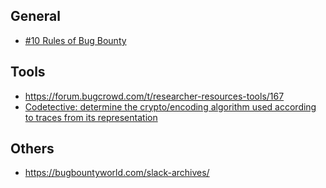 <h2>General</h2>

<ul>
<li><a href="https://hackernoon.com/10-rules-of-bug-bounty-65082473ab8c">#10 Rules of Bug Bounty</a></li>
</ul>

<h2>Tools</h2>

<ul>
<li><a href="https://forum.bugcrowd.com/t/researcher-resources-tools/167">https://forum.bugcrowd.com/t/researcher-resources-tools/167</a>
<li><a href="https://github.com/blackthorne/Codetective">Codetective: determine the crypto/encoding algorithm used according to traces from its representation</a></li>
</ul>

<h2>Others</h2>

<ul>
<li><a href="https://bugbountyworld.com/slack-archives/">https://bugbountyworld.com/slack-archives/</a></li>
</ul>
